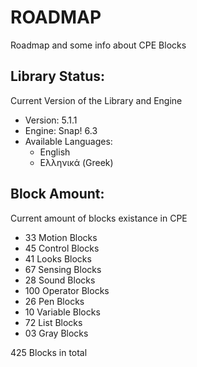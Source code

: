 # ROADMAP

Roadmap and some info about CPE Blocks

## Library Status:
Current Version of the Library and Engine
- Version: 5.1.1
- Engine: Snap! 6.3
- Available Languages:
  - English
  - Ελληνικά (Greek)

## Block Amount:
Current amount of blocks existance in CPE
- 33 Motion Blocks
- 45 Control Blocks
- 41 Looks Blocks
- 67 Sensing Blocks
- 28 Sound Blocks
- 100 Operator Blocks
- 26 Pen Blocks
- 10 Variable Blocks
- 72 List Blocks
- 03 Gray Blocks

425 Blocks in total
